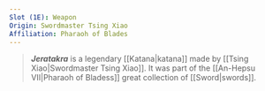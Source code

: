```yaml
---
Slot (1E): Weapon
Origin: Swordmaster Tsing Xiao
Affiliation: Pharaoh of Blades
---
```


> ***Jeratakra*** is a legendary [[Katana|katana]] made by [[Tsing Xiao|Swordmaster Tsing Xiao]]. It was part of the [[An-Hepsu VII|Pharaoh of Bladess]] great collection of [[Sword|swords]].







